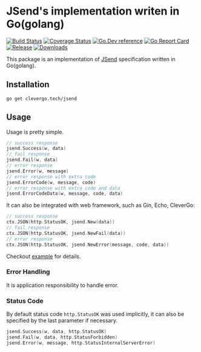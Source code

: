 # JSend's implementation writen in Go(golang)
[![Build Status](https://img.shields.io/travis/clevergo/jsend?style=for-the-badge)](https://travis-ci.org/clevergo/jsend)
[![Coverage Status](https://img.shields.io/coveralls/github/clevergo/jsend?style=for-the-badge)](https://coveralls.io/github/clevergo/jsend?branch=master)
[![Go.Dev reference](https://img.shields.io/badge/go.dev-reference-blue?logo=go&logoColor=white&style=for-the-badge)](https://pkg.go.dev/clevergo.tech/jsend?tab=doc)
[![Go Report Card](https://goreportcard.com/badge/github.com/clevergo/jsend?style=for-the-badge)](https://goreportcard.com/report/github.com/clevergo/jsend)
[![Release](https://img.shields.io/github/release/clevergo/jsend.svg?style=for-the-badge)](https://github.com/clevergo/jsend/releases)
[![Downloads](https://img.shields.io/endpoint?url=https://pkg.clevergo.tech/api/badges/downloads/month/clevergo.tech/jsend&style=for-the-badge)](https://pkg.clevergo.tech/)

This package is an implementation of [JSend](https://github.com/omniti-labs/jsend) specification written in Go(golang).

## Installation

```shell
go get clevergo.tech/jsend
```

## Usage

Usage is pretty simple.

```go
// success response
jsend.Success(w, data)
// fail response
jsend.Fail(w, data)
// error response
jsend.Error(w, message)
// error response with extra code
jsend.ErrorCode(w, message, code)
// error response with extra code and data
jsend.ErrorCodeData(w, message, code, data)
```

It can also be integrated with web framework, such as Gin, Echo, CleverGo:

```go
// success response
ctx.JSON(http.StatusOK, jsend.New(data))
// fail response
ctx.JSON(http.StatusOK, jsend.NewFail(data))
// error response
ctx.JSON(http.StatusOK, jsend.NewError(message, code, data))
```

Checkout [example](https://github.com/clevergo/examples/tree/master/jsend) for details.

### Error Handling

It is application responsibility to handle error.

### Status Code

By default status code `http.StatusOK` was used implicitly,
it can also be specified by the last parameter if necessary.

```go
jsend.Success(w, data, http.StatusOK)
jsend.Fail(w, data, http.StatusForbidden)
jsend.Error(w, message, http.StatusInternalServerError)
```
